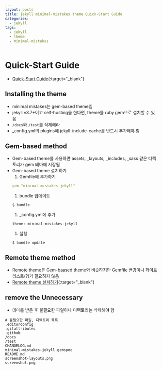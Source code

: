 ```yaml
---
layout: posts
title: jekyll minimal-mistakes theme Quick-Start Guide
categories: 
  - jekyll
tags: 
  - jekyll
  - theme
  - minimal-mistakes
---
```

# Quick-Start Guide
- [Quick-Start Guide](https://mmistakes.github.io/minimal-mistakes/docs/quick-start-guide/){:target="_blank"}
## Installing the theme
- minimal mistakes는 gem-based theme임
- jekyll v3.7+이고 self-hosting을 한다면, theme를 ruby gem으로 설치할 수 있음
- `/docs`와 `/test`를 삭제해라
- _config.yml의 plugins에 jekyll-include-cache를 반드시 추가해야 함

## Gem-based method
- Gem-based theme를 사용하면 assets, _layouts, _includes, _sass 같은 디렉토리가 gem 테마에 저장됨
- Gem-based theme 설치하기
  1. Gemfile에 추가하기
  ```yml
  gem "minimal-mistakes-jekyll"
  ```
  1. bundle 업데이트
  ```
  $ bundle
  ```
  1. _config.yml에 추가
  ```
  theme: minimal-mistakes-jekyll
  ```
  1. 실행
  ```
  $ bundle update
  ```

## Remote theme method
- Remote theme은 Gem-baased theme와 비슷하지만 Gemfile 변경이나 화이트리스트(?)가 필요하지 않음
- [Remote theme 설치하기](https://mmistakes.github.io/minimal-mistakes/docs/quick-start-guide/#remote-theme-method){:target="_blank"}

## remove the Unnecessary
- 테마를 받은 후 불필요한 파일이나 디렉토리는 삭제해야 함
```
# 불필요한 파일, 디렉토리 목록
.editorconfig
.gitattributes
.github
/docs
/test
CHANGELOG.md
minimal-mistakes-jekyll.gemspec
README.md
screenshot-layouts.png
screenshot.png
```
